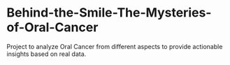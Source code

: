 # Behind-the-Smile-The-Mysteries-of-Oral-Cancer
Project to analyze Oral Cancer from different aspects to provide actionable insights based on real data.
